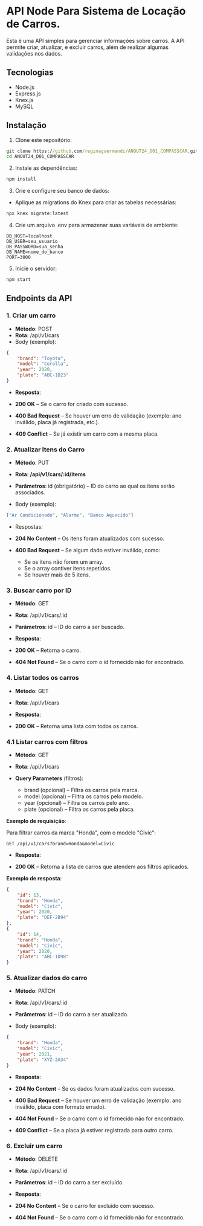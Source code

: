 # API Node Para Sistema de Locação de Carros.

Esta é uma API simples para gerenciar informações sobre carros. A API permite criar, atualizar, e excluir carros, além de realizar algumas validações nos dados.

## Tecnologias

- Node.js
- Express.js
- Knex.js
- MySQL

## Instalação

1. Clone este repositório:

```cmd
git clone https://github.com/reginaguermandi/ANOUT24_D01_COMPASSCAR.git
cd ANOUT24_D01_COMPASSCAR
```

2. Instale as dependências:

```cmd
npm install
```

3. Crie e configure seu banco de dados:

- Aplique as migrations do Knex para criar as tabelas necessárias:

```cmd
npx knex migrate:latest
```

4. Crie um arquivo .env para armazenar suas variáveis de ambiente:

```
DB_HOST=localhost
DB_USER=seu_usuario
DB_PASSWORD=sua_senha
DB_NAME=nome_do_banco
PORT=3000
```

5. Inicie o servidor:

```cmd
npm start
```

## Endpoints da API

### 1. **Criar um carro**

- **Método**: POST
- **Rota**: /api/v1/cars
- Body (exemplo):

```json
{
	"brand": "Toyota",
	"model": "Corolla",
	"year": 2020,
	"plate": "ABC-1D23"
}
```

- **Resposta**:

- **200 OK** – Se o carro for criado com sucesso.

- **400 Bad Request** – Se houver um erro de validação (exemplo: ano inválido, placa já registrada, etc.).

- **409 Conflict** – Se já existir um carro com a mesma placa.

### 2. Atualizar Itens do Carro

- **Método**: PUT

- **Rota**: **/api/v1/cars/:id/items**

- **Parâmetros**: id (obrigatório) – ID do carro ao qual os itens serão associados.

- Body (exemplo):

```json
["Ar Condicionado", "Alarme", "Banco Aquecido"]
```

- Respostas:

- **204 No Content** – Os itens foram atualizados com sucesso.

- **400 Bad Request** – Se algum dado estiver inválido, como:

  - Se os itens não forem um array.
  - Se o array contiver itens repetidos.
  - Se houver mais de 5 itens.

### 3. Buscar carro por ID

- **Método**: GET

- **Rota**: /api/v1/cars/:id

- **Parâmetros**: id – ID do carro a ser buscado.

- **Resposta**:

- **200 OK** – Retorna o carro.

- **404 Not Found** – Se o carro com o id fornecido não for encontrado.

### 4. Listar todos os carros

- **Método**: GET

- **Rota**: /api/v1/cars

- **Resposta**:

- **200 OK** – Retorna uma lista com todos os carros.

### 4.1 Listar carros com filtros

- **Método**: GET

- **Rota**: /api/v1/cars

- **Query Parameters** (filtros):
  - brand (opcional) – Filtra os carros pela marca.
  - model (opcional) – Filtra os carros pelo modelo.
  - year (opcional) – Filtra os carros pelo ano.
  - plate (opcional) – Filtra os carros pela placa.

**Exemplo de requisição**:

Para filtrar carros da marca "Honda", com o modelo "Civic":

```http
GET /api/v1/cars?brand=Honda&model=Civic
```

- **Resposta**:

- **200 OK** – Retorna a lista de carros que atendem aos filtros aplicados.

**Exemplo de resposta**:

```json
{
    "id": 13,
    "brand": "Honda",
    "model": "Civic",
    "year": 2020,
    "plate": "DEF-2B94"
},
{
    "id": 14,
    "brand": "Honda",
    "model": "Civic",
    "year": 2020,
    "plate": "ABC-1D98"
}
```

### 5. **Atualizar dados do carro**

- **Método**: PATCH

- **Rota**: /api/v1/cars/:id

- **Parâmetros**: id – ID do carro a ser atualizado.

- Body (exemplo):

```json
{
	"brand": "Honda",
	"model": "Civic",
	"year": 2021,
	"plate": "XYZ-2A34"
}
```

- **Resposta**:

- **204 No Content** – Se os dados foram atualizados com sucesso.

- **400 Bad Request** – Se houver um erro de validação (exemplo: ano inválido, placa com formato errado).

- **404 Not Found** – Se o carro com o id fornecido não for encontrado.

- **409 Conflict** – Se a placa já estiver registrada para outro carro.

### 6. Excluir um carro

- **Método**: DELETE

- **Rota**: /api/v1/cars/:id

- **Parâmetros**: id – ID do carro a ser excluído.

- **Resposta**:

- **204 No Content** – Se o carro for excluído com sucesso.

- **404 Not Found** – Se o carro com o id fornecido não for encontrado.
